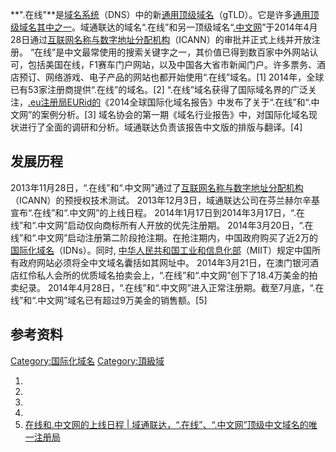 **".在线"**是[域名系统](../Page/域名系统.md "wikilink")（DNS）中的新[通用顶级域名](https://zh.wikipedia.org/wiki/通用顶级域名 "wikilink")（gTLD）。它是许多[通用顶级域名其中之一](https://zh.wikipedia.org/wiki/通用顶级域名 "wikilink")。域通联达的域名“.在线”和另一顶级域名“[.中文网](../Page/.中文网_\(顶级域名\).md "wikilink")”于2014年4月28日通过[互联网名称与数字地址分配机构](../Page/互联网名称与数字地址分配机构.md "wikilink")（ICANN）的审批并正式上线并开放注册。
“在线”是中文最常使用的搜索关键字之一，其价值已得到数百家中外网站认可，包括美国在线，F1赛车门户网站，以及中国各大省市新闻门户。许多票务、酒店预订、网络游戏、电子产品的网站也都开始使用“.在线”域名。\[1\]
2014年，全球已有53家注册商提供“.在线”的域名。\[2\]
“.在线”域名获得了国际域名界的广泛关注，[.eu注册局EURid的](../Page/.eu.md "wikilink")《2014全球国际化域名报告》中发布了关于“.在线”和“.中文网”的案例分析。\[3\]
域名协会的第一期《域名行业报告》中，对国际化域名现状进行了全面的调研和分析。域通联达负责该报告中文版的排版与翻译。\[4\]

## 发展历程

2013年11月28日，“.在线”和“.中文网”通过了[互联网名称与数字地址分配机构](https://zh.wikipedia.org/wiki/ICANN "wikilink")（ICANN）的预授权技术测试。
2013年12月3日，域通联达公司在芬兰赫尔辛基宣布“.在线”和“.中文网”的上线日程。
2014年1月17日到2014年3月17日，“.在线”和“.中文网”启动仅向商标所有人开放的优先注册期。
2014年3月20日，“.在线”和“.中文网”启动注册第二阶段抢注期。在抢注期内，中国政府购买了近2万的[国际化域名](../Page/国际化域名.md "wikilink")（IDNs）。同时,
[中华人民共和国工业和信息化部](../Page/中华人民共和国工业和信息化部.md "wikilink")（MIIT）规定中国所有政府网站必须将全中文域名囊括如其网址中。
2014年3月21日，在澳门银河酒店红伶私人会所的优质域名拍卖会上，“.在线”和“.中文网”创下了18.4万美金的拍卖纪录。
2014年4月28日，“.在线”和“.中文网”进入正常注册期。截至7月底，“.在线”和“.中文网”域名已有超过9万美金的销售额。\[5\]

## 参考资料

[Category:国际化域名](https://zh.wikipedia.org/wiki/Category:国际化域名 "wikilink")
[Category:頂級域](https://zh.wikipedia.org/wiki/Category:頂級域 "wikilink")

1.
2.
3.
4.
5.  [在线和.中文网的上线日程 |
    域通联达，“.在线”、“.中文网”顶级中文域名的唯一注册局](http://internetregistry.info/zh-hans/milestones/3160-2/)